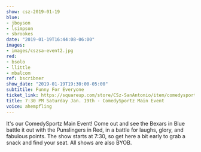 ```yaml
---
show: csz-2019-01-19
blue:
- jboyson
- lsimpson
- sbrookes
date: "2019-01-19T16:44:08-06:00"
images:
- images/cszsa-event2.jpg
red:
- bsolo
- llittle
- mbalcom
ref: bscribner
show_date: "2019-01-19T19:30:00-05:00"
subtitile: Funny For Everyone
ticket_link: https://squareup.com/store/CSz-SanAntonio/item/comedysportz-saturday-night-17
title: 7:30 PM Saturday Jan. 19th - ComedySportz Main Event
voice: ahempfling
---
```


It's our ComedySportz Main Event! Come out and see the Bexars in Blue battle it out with the Punslingers in Red, in a battle for laughs, glory, and fabulous points. The show starts at 7:30, so get here a bit early to grab a snack and find your seat. All shows are also BYOB.
